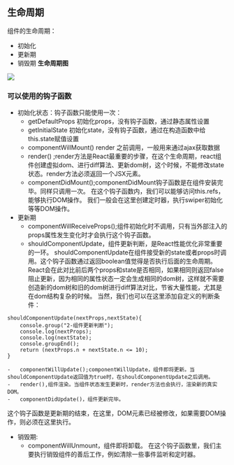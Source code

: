 ## 生命周期
组件的生命周期：
-   初始化
-   更新期
-   销毁期 
**生命周期图**
<image src="./5.1-1.png">

### 可以使用的钩子函数
-   初始化状态：钩子函数只能使用一次：
    -   getDefaultProps 初始化props，没有钩子函数，通过静态属性设置
    -   getInitialState 初始化state，没有钩子函数，通过在构造函数中给this.state赋值设置
    -   componentWillMount()   render 之前调用，一般用来通过ajax获取数据
    -   render() ;render方法是React最重要的步骤，在这个生命周期，react组件创建虚拟dom、进行diff算法、更新dom树，这个时候，不能修改state状态。render方法必须返回一个JSX元素。
    -   componentDidMount();componentDidMount钩子函数是在组件安装完毕。同样只调用一次。
在这个钩子函数内，我们可以能够访问this.refs，能够执行DOM操作。
我们一般会在这里创建定时器，执行swiper初始化等等DOM操作。
-   更新期
    -  componentWillReceiveProps();组件初始化时不调用，只有当外部注入的props属性发生变化时才会执行这个钩子函数。
    -  shouldComponentUpdate，组件更新判断，是React性能优化非常重要的一环。
shouldComponentUpdate在组件接受新的state或者props时调用。这个钩子函数通过返回boolean值觉得是否执行后面的生命周期。
React会在此对比前后两个props和state是否相同，如果相同则返回false阻止更新，因为相同的属性状态一定会生成相同的dom树，这样就不需要创造新的dom树和旧的dom树进行diff算法对比，节省大量性能，尤其是在dom结构复杂的时候。
当然，我们也可以在这里添加自定义的判断条件：
```
shouldComponentUpdate(nextProps,nextState){
    console.group("2-组件更新判断");
    console.log(nextProps);
    console.log(nextState);
    console.groupEnd();
    return (nextProps.n + nextState.n <= 10);
}
```
    -   componentWillUpdate();componentWillUpdate，组件即将更新。当shouldComponentUpdate返回值为true时，在shouldComponentUpdate之后调用。
    -   render(),组件渲染。当组件状态发生更新时，render方法也会执行，渲染新的真实DOM。
    -   componentDidUpdate()，组件更新完毕。
这个钩子函数是更新期的结束，在这里，DOM元素已经被修改，如果需要DOM操作，则必须在这里执行。
-   销毁期:
    -   componentWillUnmount，组件即将卸载。
在这个钩子函数里，我们主要执行销毁组件的善后工作，例如清除一些事件监听和定时器。
